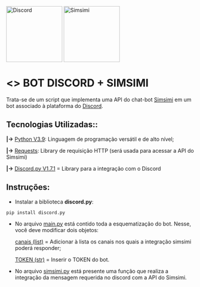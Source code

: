 <div style="display: inline_block">
  <img align="center" alt="Discord" src="https://github.com/AndreMartins21/Simsimi-no-Discord/blob/main/Images/discord_logo.png" width="150" height="150">
  <img align="center" alt="Simsimi" src="https://github.com/AndreMartins21/Simsimi-no-Discord/blob/main/Images/Logo%20Simsimi.png" width="150" height="150">
  
</div>

# <> BOT DISCORD + SIMSIMI  

  Trata-se de um script que implementa uma API do chat-bot [Simsimi](https://www.simsimi.com/) em um bot associado à plataforma do [Discord](https://discord.com/).
  
## Tecnologias Utilizadas::

**|->** [Python V3.9](https://www.python.org/): Linguagem de programação versátil e de alto nível;

**|->** [Requests](https://docs.python-requests.org/en/master/): Library de requisição HTTP (será usada para acessar a API do Simsimi)

**|->** [Discord.py V1.7.1](https://discordpy.readthedocs.io/en/stable/) = Library para a integração com o Discord


## Instruções:

- Instalar a biblioteca **discord.py**:
```
pip install discord.py
```

- No arquivo [main.py](https://github.com/AndreMartins21/Simsimi-Discord/blob/main/main.py) está contido toda a esquematização do bot. Nesse, você deve modificar dois objetos: 

    [canais (list)](https://github.com/AndreMartins21/Simsimi-Discord/blob/01fb7c2ae741aad65395eecc99822f8aea27a5fc/main.py#L10) = Adicionar à lista os canais nos quais a integração simsimi poderá responder;

    [TOKEN (str)](https://github.com/AndreMartins21/Simsimi-Discord/blob/a60bd59b0e6e6ff9b7ce79e746ae3f2dbe65641d/main.py#L29) = Inserir o TOKEN do bot. 

- No arquivo [simsimi.py](https://github.com/AndreMartins21/Simsimi-Discord/blob/main/simsimi.py) está presente uma função que realiza a integração da mensagem requerida no discord com a API do Simsimi.
